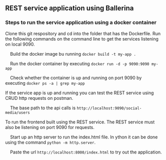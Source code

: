## REST service application using Ballerina

### Steps to run the service application using a docker container

Clone this git respository and cd into the folder that has the Dockerfile. Run the following commands on the command line to get the services listening on local 9090.

&nbsp;&nbsp;&nbsp;&nbsp;Build the docker image bu running `docker build -t my-app .`

&nbsp;&nbsp;&nbsp;&nbsp;Run the docker container by executing `docker run -d -p 9090:9090 my-app`

&nbsp;&nbsp;&nbsp;&nbsp;Check whether the container is up and running on port 9090 by executing `docker ps -a | grep my-app` 

If the service app is up and running you can test the REST service using CRUD http requests on postman.

&nbsp;&nbsp;&nbsp;&nbsp;The base path to the api calls is `http://localhost:9090/social-media/users`

To run the frontend built using the REST service. The REST service must also be listening on port 9090 for requests. 

&nbsp;&nbsp;&nbsp;&nbsp;Start up an http server to run the index.html file. In ython it can be done using the command `python -m http.server`.

&nbsp;&nbsp;&nbsp;&nbsp;Paste the url `http://localhost:8000/index.html` to try out the application. 
   



